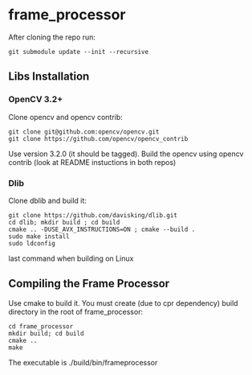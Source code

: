 # frame_processor
After cloning the repo run:
```
git submodule update --init --recursive
```
## Libs Installation
### OpenCV 3.2+
Clone opencv and opencv contrib:
```
git clone git@github.com:opencv/opencv.git
git clone https://github.com/opencv/opencv_contrib
```

Use version 3.2.0 (it should be tagged). Build the opencv using opencv contrib (look at README instuctions in both repos)

### Dlib
Clone dblib and build it:
```
git clone https://github.com/davisking/dlib.git
cd dlib; mkdir build ; cd build
cmake .. -DUSE_AVX_INSTRUCTIONS=ON ; cmake --build .
sudo make install
sudo ldconfig
```
last command when building on Linux

## Compiling the Frame Processor
Use cmake to build it. You must create (due to cpr dependency) build directory in the root of frame_processor:
```
cd frame_processor
mkdir build; cd build
cmake ..
make
```
The executable is ./build/bin/frameprocessor

